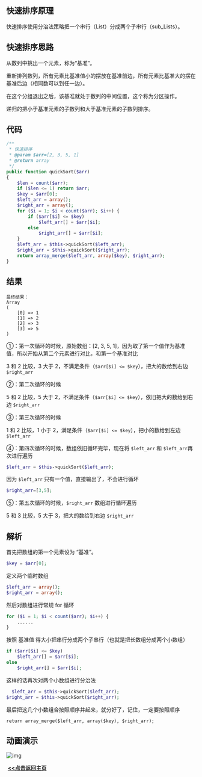 ## 快速排序原理

快速排序使用分治法策略把一个串行（List）分成两个子串行（sub_Lists）。

## 快速排序思路

从数列中挑出一个元素，称为“基准”。

重新排列数列，所有元素比基准值小的摆放在基准前边，所有元素比基准大的摆在基准后边（相同数可以到任一边）。

在这个分组退出之后，该基准就处于数列的中间位置，这个称为分区操作。

递归的把小于基准元素的子数列和大于基准元素的子数列排序。

## 代码

```php
/**
 * 快速排序
 * @param $arr=[2, 3, 5, 1]
 * @return array
 */
public function quickSort($arr)
{
    $len = count($arr);
    if ($len <= 1) return $arr;
    $key = $arr[0];
    $left_arr = array();
    $right_arr = array();
    for ($i = 1; $i < count($arr); $i++) {
        if ($arr[$i] <= $key)
            $left_arr[] = $arr[$i];
        else
            $right_arr[] = $arr[$i];
    }
    $left_arr = $this->quickSort($left_arr);
    $right_arr = $this->quickSort($right_arr);
    return array_merge($left_arr, array($key), $right_arr);
}
```

## 结果

```
最终结果：
Array
(
    [0] => 1
    [1] => 2
    [2] => 3
    [3] => 5
)
```

①：第一次循环的时候，原始数组：[2, 3, 5, 1]，因为取了第一个值作为基准值，所以开始从第二个元素进行对比，和第一个基准对比

3 和 2 比较，3 大于 2，不满足条件（`$arr[$i] <= $key`），把大的数给到右边 `$right_arr`

②：第二次循环的时候

5 和 2 比较，5 大于 2，不满足条件（`$arr[$i] <= $key`），依旧把大的数给到右边 `$right_arr`

③：第三次循环的时候

1 和 2 比较，1 小于 2，满足条件（`$arr[$i] <= $key`），把小的数给到左边 `$left_arr`

④：第四次循环的时候，数组依旧循环完毕，现在将 `$left_arr` 和 `$left_arr`再次进行遍历

```php
$left_arr = $this->quickSort($left_arr);
```

因为 `$left_arr` 只有一个值，直接输出了，不会进行循环

```php
$right_arr=[3,5];
```

⑤：第五次循环的时候，`$right_arr`  数组进行循环遍历

5 和 3 比较，5 大于 3，把大的数给到右边 `$right_arr`

## 解析

首先把数组的第一个元素设为 “基准”。

```php
$key = $arr[0];
```

定义两个临时数组

```PHP
$left_arr = array();
$right_arr = array();
```

然后对数组进行常规 for 循环

```php
for ($i = 1; $i < count($arr); $i++) {
    ......
}
```

按照 基准值 得大小把串行分成两个子串行（也就是把长数组分成两个小数组）

```php
if ($arr[$i] <= $key)
    $left_arr[] = $arr[$i];
else
    $right_arr[] = $arr[$i];
```

这样的话再次对两个小数组进行分治法

```php
  $left_arr = $this->quickSort($left_arr);
$right_arr = $this->quickSort($right_arr);
```

最后把这几个小数组合按照顺序并起来，就分好了，记住，一定要按照顺序

~~~~待优化
return array_merge($left_arr, array($key), $right_arr);
~~~~

## 动画演示

![img](https://img.jbzj.com/file_images/article/201404/20144983809211.gif?201439101622)





​                                                                                                                                                                   **<u>[<<点击返回主页](https://liudandandear.gitee.io)</u>**